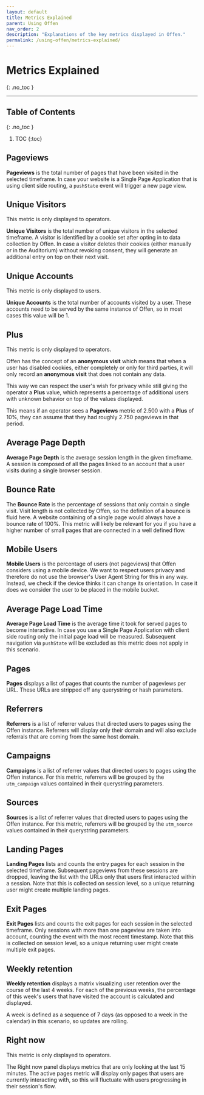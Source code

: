 ```yaml
---
layout: default
title: Metrics Explained
parent: Using Offen
nav_order: 2
description: "Explanations of the key metrics displayed in Offen."
permalink: /using-offen/metrics-explained/
---
```


# Metrics Explained
{: .no_toc }

---

## Table of Contents
{: .no_toc }

1. TOC
{:toc}


## Pageviews

__Pageviews__ is the total number of pages that have been visited in the selected timeframe. In case your website is a Single Page Application that is using client side routing, a `pushState` event will trigger a new page view.

## Unique Visitors

This metric is only displayed to operators.

__Unique Visitors__ is the total number of unique visitors in the selected timeframe. A visitor is identified by a cookie set after opting in to data collection by Offen. In case a visitor deletes their cookies (either manually or in the Auditorium) without revoking consent, they will generate an additional entry on top on their next visit.

## Unique Accounts

This metric is only displayed to users.

__Unique Accounts__ is the total number of accounts visited by a user. These accounts need to be served by the same instance of Offen, so in most cases this value will be 1.

## Plus

This metric is only displayed to operators.

Offen has the concept of an __anonymous visit__ which means that when a user has disabled cookies, either completely or only for third parties, it will only record an __anonymous visit__ that does not contain any data.

This way we can respect the user's wish for privacy while still giving the  operator a __Plus__ value, which represents a percentage of additional users with unknown behavior on top of the values displayed.

This means if an operator sees a __Pageviews__ metric of 2.500 with a __Plus__ of 10%, they can assume that they had roughly 2.750 pageviews in that period.

## Average Page Depth

__Average Page Depth__ is the average session length in the given timeframe. A session is composed of all the pages linked to an account that a user visits during a single browser session.

## Bounce Rate

The __Bounce Rate__ is the percentage of sessions that only contain a single visit. Visit length is not collected by Offen, so the definition of a bounce is fluid here. A website containing of a single page would always have a bounce rate of 100%. This metric will likely be relevant for you if you have a higher number of small pages that are connected in a well defined flow.

## Mobile Users

__Mobile Users__ is the percentage of users (not pageviews) that Offen considers using a mobile device. We want to respect users privacy and therefore do not use the browser's User Agent String for this in any way. Instead, we check if the device thinks it can change its orientation. In case it does we consider the user to be placed in the mobile bucket.

## Average Page Load Time

__Average Page Load Time__ is the average time it took for served pages to become interactive. In case you use a Single Page Application with client side routing only the initial page load will be measured. Subsequent navigation via `pushState` will be excluded as this metric does not apply in this scenario.

## Pages

__Pages__ displays a list of pages that counts the number of pageviews per URL. These URLs are stripped off any querystring or hash parameters.

## Referrers

__Referrers__ is a list of referrer values that directed users to pages using the Offen instance. Referrers will display only their domain and will also exclude referrals that are coming from the same host domain.

## Campaigns

__Campaigns__ is a list of referrer values that directed users to pages using the Offen instance. For this metric, referrers will be grouped by the `utm_campaign` values contained in their querystring parameters.

## Sources

__Sources__ is a list of referrer values that directed users to pages using the Offen instance. For this metric, referrers will be grouped by the `utm_source` values contained in their querystring parameters.

## Landing Pages

__Landing Pages__ lists and counts the entry pages for each session in the selected timeframe. Subsequent pageviews from these sessions are dropped, leaving the list with the URLs only that users first interacted within a session. Note that this is collected on session level, so a unique returning user might create multiple landing pages.

## Exit Pages

__Exit Pages__ lists and counts the exit pages for each session in the selected timeframe. Only sessions with more than one pageview are taken into account, counting the event with the most recent timestamp. Note that this is collected on session level, so a unique returning user might create multiple exit pages.

## Weekly retention

__Weekly retention__ displays a matrix visualizing user retention over the course of the last 4 weeks. For each of the previous weeks, the percentage of this week's users that have visited the account is calculated and displayed.

A week is defined as a sequence of 7 days (as opposed to a week in the calendar) in this scenario, so updates are rolling.

## Right now

This metric is only displayed to operators.

The Right now panel displays metrics that are only looking at the last 15 minutes. The active pages metric will display only pages that users are currently interacting with, so this will fluctuate with users progressing in their session's flow.
